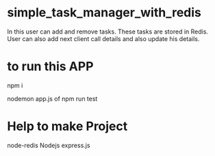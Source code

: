 # simple_task_manager_with_redis
In this user can add and remove tasks. These tasks are stored in Redis. User can also add next client call details and also update his details.

# to run this APP
npm i

nodemon app.js  of  npm run test

# Help to make Project
node-redis
Nodejs
express.js
